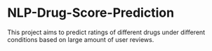 # NLP-Drug-Score-Prediction
This project aims to predict ratings of different drugs under different conditions based on large amount of user reviews.

